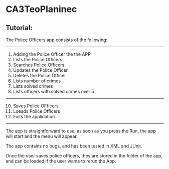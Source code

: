 # CA3TeoPlaninec

## Tutorial:

The Police Officers app consists of the following:

--------------------------------------------------

1. Adding the Police Officer the the APP
2. Lists the Police Officers
3. Searches Police Officers
4. Updates the Police Officer
5. Deletes the Police Officer
6. Lists number of crimes
7. Lists solved crimes
8. Lists officers with solved crimes over 5
--------------------------------------------
10. Saves Police OFficers
11. Loeads Police Officers
12. Exits the application


---------------------------------------------------

The app is straightforward to use, as soon as you press the Run, the app will start and the menu will appear.

The app contains no bugs, and has been tested in XML and JUnit.

Once the user saves police officers, they are stored in the folder of the app, and can be loaded if the user wants to rerun the App.
